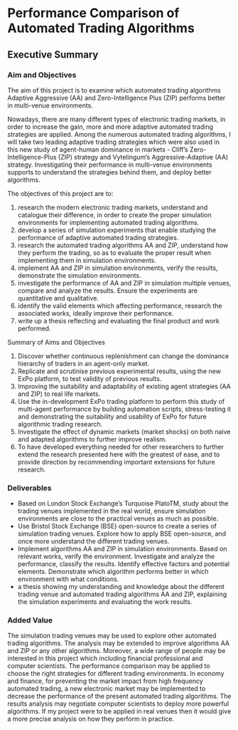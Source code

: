 # Performance Comparison of Automated Trading Algorithms

## Executive Summary

### Aim and Objectives

The aim of this project is to examine which automated trading algorithms Adaptive Aggressive (AA) and Zero-Intelligence Plus (ZIP) performs better in multi-venue environments.

Nowadays, there are many different types of electronic trading markets, in order to increase the gain, more and more adaptive automated trading strategies are applied. Among the numerous automated trading algorithms,  I will take two leading adaptive trading strategies which were also used in this new study of agent-human dominance in markets - Cliff’s Zero-Intelligence-Plus (ZIP) strategy and Vytelingum’s Aggressive-Adaptive (AA) strategy. Investigating their performance in multi-venue environments supports to understand the strategies behind them, and deploy better algorithms.

The objectives of this project are to:

1. research the modern electronic trading markets, understand and catalogue their difference, in order to create the proper simulation environments for implementing automated trading algorithms.
2. develop a series of simulation experiments that enable studying the performance of adaptive automated trading strategies.
3. research the automated trading algorithms AA and ZIP, understand how they perform the trading, so as to evaluate the proper result when implementing them in simulation environments.
4. implement AA and ZIP in simulation environments, verify the results, demonstrate the simulation environments.
5. investigate the performance of AA and ZIP in simulation multiple venues, compare and analyze the results. Ensure the experiments are quantitative and qualitative.
6. identify the valid elements which affecting performance, research the associated works, ideally improve their performance.
7. write up a thesis reflecting and evaluating the final product and work performed.

Summary of Aims and Objectives
1. Discover whether continuous replenishment can change the dominance hierarchy of traders
in an agent-only market.
2. Replicate and scrutinise previous experimental results, using the new ExPo platform, to
test validity of previous results.
3. Improving the suitability and adaptability of existing agent strategies (AA and ZIP) to
real life markets.
4. Use the in-development ExPo trading platform to perform this study of multi-agent
performance by building automation scripts, stress-testing it and demonstrating the suitability
and usability of ExPo for future algorithmic trading research.
5. Investigate the effect of dynamic markets (market shocks) on both naive and adapted
algorithms to further improve realism.
6. To have developed everything needed for other researchers to further extend the research
presented here with the greatest of ease, and to provide direction by recommending
important extensions for future research.


### Deliverables

- Based on London Stock Exchange’s Turquoise PlatoTM, study about the trading venues implemented in the real world, ensure simulation environments are close to the practical venues as much as possible.
- Use Bristol Stock Exchange (BSE) open-source to create a series of simulation trading venues. Explore how to apply BSE open-source, and once more understand the different trading venues.
- Implement algorithms AA and ZIP in simulation environments. Based on relevant works, verify the environment. Investigate and analyze the performance, classify the results. Identify effective factors and potential elements. Demonstrate which algorithm performs better in which environment with what conditions.
- a thesis showing my understanding and knowledge about the different trading venue and automated trading algorithms AA and ZIP, explaining the simulation experiments and evaluating the work results.

### Added Value

The simulation trading venues may be used to explore other automated trading algorithms. The analysis may be extended to improve algorithms AA and ZIP or any other algorithms. Moreover, a wide range of people may be interested in this project which including financial professional and computer scientists. The performance comparison may be applied to choose the right strategies for different trading environments. In economy and finance, for preventing the market impact from high frequency automated trading, a new electronic market may be implemented to decrease the performance of the present automated trading algorithms. The results analysis may negotiate computer scientists to deploy more powerful algorithms. If my project were to be applied in real venues then it would give a more precise analysis on how they perform in practice.
